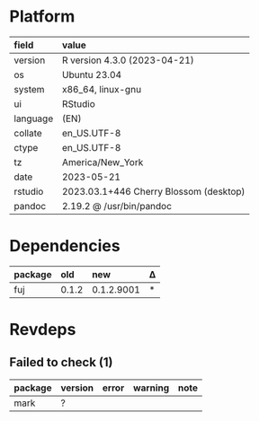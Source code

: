 # Platform

|field    |value                                  |
|:--------|:--------------------------------------|
|version  |R version 4.3.0 (2023-04-21)           |
|os       |Ubuntu 23.04                           |
|system   |x86_64, linux-gnu                      |
|ui       |RStudio                                |
|language |(EN)                                   |
|collate  |en_US.UTF-8                            |
|ctype    |en_US.UTF-8                            |
|tz       |America/New_York                       |
|date     |2023-05-21                             |
|rstudio  |2023.03.1+446 Cherry Blossom (desktop) |
|pandoc   |2.19.2 @ /usr/bin/pandoc               |

# Dependencies

|package |old   |new        |Δ  |
|:-------|:-----|:----------|:--|
|fuj     |0.1.2 |0.1.2.9001 |*  |

# Revdeps

## Failed to check (1)

|package |version |error |warning |note |
|:-------|:-------|:-----|:-------|:----|
|mark    |?       |      |        |     |

